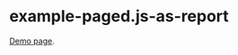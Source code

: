 # example-paged.js-as-report

[Demo page](https://caramelopardalis.github.io/example-paged.js-as-report/example-report.html).
